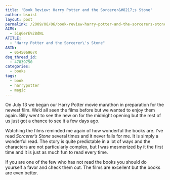 ```yaml
---
title: 'Book Review: Harry Potter and the Sorcerer&#8217;s Stone'
author: bsoist
layout: post
permalink: /2009/08/06/book-review-harry-potter-and-the-sorcerers-stone/
AIMG:
  - 51qGerE%2BdNL
ATITLE:
  - "Harry Potter and the Sorcerer\'s Stone"
ASIN:
  - 054506967X
dsq_thread_id:
  - 47839750
categories:
  - books
tags:
  - book
  - harrypotter
  - magic
---
```

On July 13 we began our Harry Potter movie marathon in preparation for the newest film. We&#8217;d all seen the films before but we wanted to enjoy them again. Billy went to see the new on for the midnight opening but the rest of us just got a chance to see it a few days ago.

Watching the films reminded me again of how wonderful the books are. I&#8217;ve read *Sorcerer&#8217;s Stone* several times and it never fails for me. It is simply a wonderful read. The story is quite predictable in a lot of ways and the characters are not particularly complex, but I was mesmerized by it the first time and it is just as much fun to read every time.

If you are one of the few who has not read the books you should do yourself a favor and check them out. The films are excellent but the books are even better.
